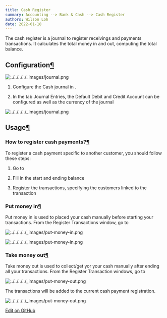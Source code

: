 ```yaml
---
title: Cash Register
summary: Accounting --> Bank & Cash --> Cash Register
authors: Wilson Loh
date: 2022-01-18
---
```


The cash register is a journal to register receivings and payments transactions. It calculates the total money in and out, computing the total balance.

## Configuration[¶](https://www.odoo.com/documentation/16.0/applications/finance/accounting/bank/cash_register.html#configuration "Permalink to this headline")

![../../../../_images/journal.png](https://www.odoo.com/documentation/16.0/_images/journal.png)

1.  Configure the Cash journal in .
    
2.  In the tab Journal Entries, the Default Debit and Credit Account can be configured as well as the currency of the journal
    

![../../../../_images/journal.png](https://www.odoo.com/documentation/16.0/_images/journal.png)

## Usage[¶](https://www.odoo.com/documentation/16.0/applications/finance/accounting/bank/cash_register.html#usage "Permalink to this headline")

### How to register cash payments?[¶](https://www.odoo.com/documentation/16.0/applications/finance/accounting/bank/cash_register.html#how-to-register-cash-payments "Permalink to this headline")

To register a cash payment specific to another customer, you should follow these steps:

1.  Go to
    
2.  Fill in the start and ending balance
    
3.  Register the transactions, specifying the customers linked to the transaction
    

### Put money in[¶](https://www.odoo.com/documentation/16.0/applications/finance/accounting/bank/cash_register.html#put-money-in "Permalink to this headline")

Put money in is used to placed your cash manually before starting your transactions. From the Register Transactions window, go to

![../../../../_images/put-money-in.png](https://www.odoo.com/documentation/16.0/_images/put-money-in.png)

![../../../../_images/put-money-in.png](https://www.odoo.com/documentation/16.0/_images/put-money-in.png)

### Take money out[¶](https://www.odoo.com/documentation/16.0/applications/finance/accounting/bank/cash_register.html#take-money-out "Permalink to this headline")

Take money out is used to collect/get yor your cash manually after ending all your transactions. From the Register Transaction windows, go to

![../../../../_images/put-money-out.png](https://www.odoo.com/documentation/16.0/_images/put-money-out.png)

The transactions will be added to the current cash payment registration.

![../../../../_images/put-money-out.png](https://www.odoo.com/documentation/16.0/_images/put-money-out.png)

[Edit on GitHub](https://github.com/odoo/documentation/edit/16.0/content/applications/finance/accounting/bank/cash_register.rst)